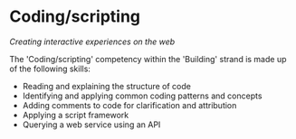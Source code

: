 Coding/scripting
================
*Creating interactive experiences on the web*

The 'Coding/scripting' competency within the 'Building' strand is made up of the following skills:

- Reading and explaining the structure of code
- Identifying and applying common coding patterns and concepts
- Adding comments to code for clarification and attribution
- Applying a script framework
- Querying a web service using an API

